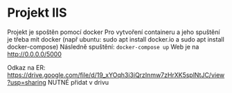 # Projekt IIS

Projekt je spoštěn pomocí docker
Pro vytvoření containeru a jeho spuštění je třeba mít docker (např ubuntu: sudo apt install docker.io a sudo apt install docker-compose) 
Následně spuštění:
```docker-compose up```
Web je na http://0.0.0.0/5000

Odkaz na ER:
https://drive.google.com/file/d/19_xYOqh3i3iQrzInmw7zHrXK5splNtJC/view?usp=sharing
NUTNÉ přidat v drivu
